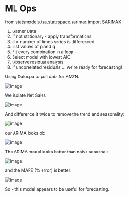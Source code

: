 # ML Ops

from statsmodels.tsa.statespace.sarimax import SARIMAX

1. Gather Data
2. If not stationary - apply transformations
3. d = number of times series is differenced
4. List values of p and q
5. Fit every combination in a loop - 
6. Select model with lowest AIC
7. Observe residual analysis
8. If uncorrelated residuals ... we're ready for forecasting!

Using Daloopa to pull data for AMZN:

![image](https://user-images.githubusercontent.com/39496491/224386099-fb8937b0-cca5-4597-ad1e-08e47fd16a56.png)

We isolate Net Sales

![image](https://user-images.githubusercontent.com/39496491/224386278-4331d134-4625-423d-9b79-70dd936ee802.png)

And difference it twice to remove the trend and seasonality:

![image](https://user-images.githubusercontent.com/39496491/224386367-14031c91-29dd-411e-a622-ef4b029e9254.png)

our ARIMA looks ok:

![image](https://user-images.githubusercontent.com/39496491/224386457-c9cf777d-5cc2-488a-be57-b2812f599623.png)

The ARIMA model looks better than naive seasonal:

![image](https://user-images.githubusercontent.com/39496491/224387092-bed3d10c-47e0-4069-9ff5-3193bb1751d9.png)

and the MAPE (% error) is better:

![image](https://user-images.githubusercontent.com/39496491/224387272-b449121a-154c-441e-97f0-7a80066ef879.png)

So - this model appears to be useful for forecasting.

